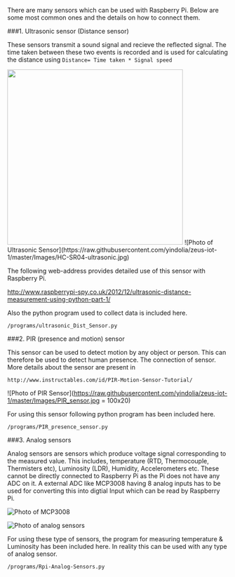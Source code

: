 
There are many sensors which can be used with Raspberry Pi. Below are some most common ones and the details on how to connect them.


###1. Ultrasonic sensor (Distance sensor)

These sensors transmit a sound signal and recieve the reflected signal. The time taken between these two events is recorded and is used for calculating the distance using `Distance= Time taken * Signal speed`


<img src="https://raw.githubusercontent.com/yindolia/zeus-iot-1/master/Images/HC-SR04-ultrasonic.jpg" width="400">
![Photo of Ultrasonic Sensor](https://raw.githubusercontent.com/yindolia/zeus-iot-1/master/Images/HC-SR04-ultrasonic.jpg)

The following web-address provides detailed use of this sensor with Raspberry Pi.

http://www.raspberrypi-spy.co.uk/2012/12/ultrasonic-distance-measurement-using-python-part-1/

Also the python program used to collect data is included here.

`/programs/ultrasonic_Dist_Sensor.py`

###2. PIR (presence and motion) sensor

This sensor can be used to detect motion by any object or person. This can therefore be used to detect human presence. The connection of sensor. More details about the sensor are present in 

`http://www.instructables.com/id/PIR-Motion-Sensor-Tutorial/`

![Photo of PIR Sensor](https://raw.githubusercontent.com/yindolia/zeus-iot-1/master/Images/PIR_sensor.jpg = 100x20)

For using this sensor following python program has been included here.

`/programs/PIR_presence_sensor.py`

###3. Analog sensors

Analog sensors are sensors which produce voltage signal corresponding to the measured value. This includes, temperature (RTD, Thermocouple, Thermisters etc), Luminosity (LDR), Humidity, Accelerometers etc. These cannot be directly connected to Raspberry Pi as the Pi does not have any ADC on it. A external ADC like MCP3008 having 8 analog inputs has to be used for converting this into digtial Input which can be read by Raspberry Pi.

![Photo of MCP3008](https://raw.githubusercontent.com/yindolia/zeus-iot-1/master/Images/mcp3008.jpg)

![Photo of analog sensors](https://raw.githubusercontent.com/yindolia/zeus-iot-1/master/Images/analog-sensors.jpg)

For using these type of sensors, the program for measuring temperature & Luminosity has been included here. In reality this can be used with any type of analog sensor.

`/programs/Rpi-Analog-Sensors.py`


